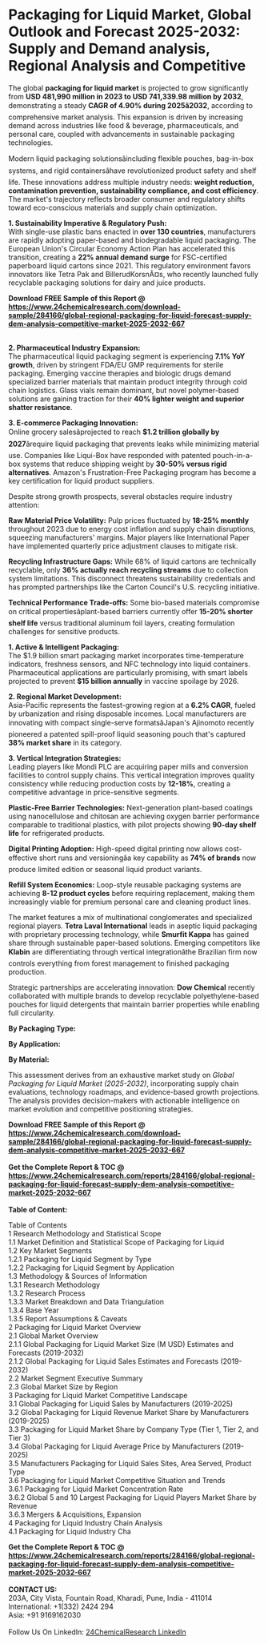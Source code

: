 <h1>Packaging for Liquid Market, Global Outlook and Forecast 2025-2032: Supply and Demand analysis, Regional Analysis and Competitive</h1><p>The global <strong>packaging for liquid market</strong> is projected to grow significantly from <strong>USD 481,990 million in 2023 to USD 741,339.98 million by 2032</strong>, demonstrating a steady <strong>CAGR of 4.90% during 2025â2032</strong>, according to comprehensive market analysis. This expansion is driven by increasing demand across industries like food &amp; beverage, pharmaceuticals, and personal care, coupled with advancements in sustainable packaging technologies.</p><p>Modern liquid packaging solutionsâincluding flexible pouches, bag-in-box systems, and rigid containersâhave revolutionized product safety and shelf life. These innovations address multiple industry needs: <strong>weight reduction, contamination prevention, sustainability compliance, and cost efficiency</strong>. The market's trajectory reflects broader consumer and regulatory shifts toward eco-conscious materials and supply chain optimization.</p><p><strong>1. Sustainability Imperative &amp; Regulatory Push:</strong><br>
With single-use plastic bans enacted in <strong>over 130 countries</strong>, manufacturers are rapidly adopting paper-based and biodegradable liquid packaging. The European Union's Circular Economy Action Plan has accelerated this transition, creating a <strong>22% annual demand surge</strong> for FSC-certified paperboard liquid cartons since 2021. This regulatory environment favors innovators like Tetra Pak and BillerudKorsnÃ¤s, who recently launched fully recyclable packaging solutions for dairy and juice products.</p><div><b>Download FREE Sample of this Report @ 
            <a href="https://www.24chemicalresearch.com/download-sample/284166/global-regional-packaging-for-liquid-forecast-supply-dem-analysis-competitive-market-2025-2032-667">
            https://www.24chemicalresearch.com/download-sample/284166/global-regional-packaging-for-liquid-forecast-supply-dem-analysis-competitive-market-2025-2032-667</a></b></div><br><p><strong>2. Pharmaceutical Industry Expansion:</strong><br>
The pharmaceutical liquid packaging segment is experiencing <strong>7.1% YoY growth</strong>, driven by stringent FDA/EU GMP requirements for sterile packaging. Emerging vaccine therapies and biologic drugs demand specialized barrier materials that maintain product integrity through cold chain logistics. Glass vials remain dominant, but novel polymer-based solutions are gaining traction for their <strong>40% lighter weight and superior shatter resistance</strong>.</p><p><strong>3. E-commerce Packaging Innovation:</strong><br>
Online grocery salesâprojected to reach <strong>$1.2 trillion globally by 2027</strong>ârequire liquid packaging that prevents leaks while minimizing material use. Companies like Liqui-Box have responded with patented pouch-in-a-box systems that reduce shipping weight by <strong>30-50% versus rigid alternatives</strong>. Amazon's Frustration-Free Packaging program has become a key certification for liquid product suppliers.</p><p>Despite strong growth prospects, several obstacles require industry attention:</p><p><strong>Raw Material Price Volatility:</strong> Pulp prices fluctuated by <strong>18-25% monthly</strong> throughout 2023 due to energy cost inflation and supply chain disruptions, squeezing manufacturers' margins. Major players like International Paper have implemented quarterly price adjustment clauses to mitigate risk.</p><p><strong>Recycling Infrastructure Gaps:</strong> While 68% of liquid cartons are technically recyclable, only <strong>36% actually reach recycling streams</strong> due to collection system limitations. This disconnect threatens sustainability credentials and has prompted partnerships like the Carton Council's U.S. recycling initiative.</p><p><strong>Technical Performance Trade-offs:</strong> Some bio-based materials compromise on critical propertiesâplant-based barriers currently offer <strong>15-20% shorter shelf life</strong> versus traditional aluminum foil layers, creating formulation challenges for sensitive products.</p><p><strong>1. Active &amp; Intelligent Packaging:</strong><br>
The $1.9 billion smart packaging market incorporates time-temperature indicators, freshness sensors, and NFC technology into liquid containers. Pharmaceutical applications are particularly promising, with smart labels projected to prevent <strong>$15 billion annually</strong> in vaccine spoilage by 2026.</p><p><strong>2. Regional Market Development:</strong><br>
Asia-Pacific represents the fastest-growing region at a <strong>6.2% CAGR</strong>, fueled by urbanization and rising disposable incomes. Local manufacturers are innovating with compact single-serve formatsâJapan's Ajinomoto recently pioneered a patented spill-proof liquid seasoning pouch that's captured <strong>38% market share</strong> in its category.</p><p><strong>3. Vertical Integration Strategies:</strong><br>
Leading players like Mondi PLC are acquiring paper mills and conversion facilities to control supply chains. This vertical integration improves quality consistency while reducing production costs by <strong>12-18%</strong>, creating a competitive advantage in price-sensitive segments.</p><p><strong>Plastic-Free Barrier Technologies:</strong> Next-generation plant-based coatings using nanocellulose and chitosan are achieving oxygen barrier performance comparable to traditional plastics, with pilot projects showing <strong>90-day shelf life</strong> for refrigerated products.</p><p><strong>Digital Printing Adoption:</strong> High-speed digital printing now allows cost-effective short runs and versioningâa key capability as <strong>74% of brands</strong> now produce limited edition or seasonal liquid product variants.</p><p><strong>Refill System Economics:</strong> Loop-style reusable packaging systems are achieving <strong>8-12 product cycles</strong> before requiring replacement, making them increasingly viable for premium personal care and cleaning product lines.</p><p>The market features a mix of multinational conglomerates and specialized regional players. <strong>Tetra Laval International</strong> leads in aseptic liquid packaging with proprietary processing technology, while <strong>Smurfit Kappa</strong> has gained share through sustainable paper-based solutions. Emerging competitors like <strong>Klabin</strong> are differentiating through vertical integrationâthe Brazilian firm now controls everything from forest management to finished packaging production.</p><p>Strategic partnerships are accelerating innovation: <strong>Dow Chemical</strong> recently collaborated with multiple brands to develop recyclable polyethylene-based pouches for liquid detergents that maintain barrier properties while enabling full circularity.</p><p><strong>By Packaging Type:</strong></p><p><strong>By Application:</strong></p><p><strong>By Material:</strong></p><p>This assessment derives from an exhaustive market study on <em>Global Packaging for Liquid Market (2025-2032)</em>, incorporating supply chain evaluations, technology roadmaps, and evidence-based growth projections. The analysis provides decision-makers with actionable intelligence on market evolution and competitive positioning strategies.</p><div><b>Download FREE Sample of this Report @ 
            <a href="https://www.24chemicalresearch.com/download-sample/284166/global-regional-packaging-for-liquid-forecast-supply-dem-analysis-competitive-market-2025-2032-667">
            https://www.24chemicalresearch.com/download-sample/284166/global-regional-packaging-for-liquid-forecast-supply-dem-analysis-competitive-market-2025-2032-667</a></b></div><br><div><b>Get the Complete Report & TOC @ 
            <a href="https://www.24chemicalresearch.com/reports/284166/global-regional-packaging-for-liquid-forecast-supply-dem-analysis-competitive-market-2025-2032-667">
            https://www.24chemicalresearch.com/reports/284166/global-regional-packaging-for-liquid-forecast-supply-dem-analysis-competitive-market-2025-2032-667</a></b></div><br>
            <b>Table of Content:</b><p>Table of Contents<br />
1 Research Methodology and Statistical Scope<br />
1.1 Market Definition and Statistical Scope of Packaging for Liquid<br />
1.2 Key Market Segments<br />
1.2.1 Packaging for Liquid Segment by Type<br />
1.2.2 Packaging for Liquid Segment by Application<br />
1.3 Methodology & Sources of Information<br />
1.3.1 Research Methodology<br />
1.3.2 Research Process<br />
1.3.3 Market Breakdown and Data Triangulation<br />
1.3.4 Base Year<br />
1.3.5 Report Assumptions & Caveats<br />
2 Packaging for Liquid Market Overview<br />
2.1 Global Market Overview<br />
2.1.1 Global Packaging for Liquid Market Size (M USD) Estimates and Forecasts (2019-2032)<br />
2.1.2 Global Packaging for Liquid Sales Estimates and Forecasts (2019-2032)<br />
2.2 Market Segment Executive Summary<br />
2.3 Global Market Size by Region<br />
3 Packaging for Liquid Market Competitive Landscape<br />
3.1 Global Packaging for Liquid Sales by Manufacturers (2019-2025)<br />
3.2 Global Packaging for Liquid Revenue Market Share by Manufacturers (2019-2025)<br />
3.3 Packaging for Liquid Market Share by Company Type (Tier 1, Tier 2, and Tier 3)<br />
3.4 Global Packaging for Liquid Average Price by Manufacturers (2019-2025)<br />
3.5 Manufacturers Packaging for Liquid Sales Sites, Area Served, Product Type<br />
3.6 Packaging for Liquid Market Competitive Situation and Trends<br />
3.6.1 Packaging for Liquid Market Concentration Rate<br />
3.6.2 Global 5 and 10 Largest Packaging for Liquid Players Market Share by Revenue<br />
3.6.3 Mergers & Acquisitions, Expansion<br />
4 Packaging for Liquid Industry Chain Analysis<br />
4.1 Packaging for Liquid Industry Cha</p><div><b>Get the Complete Report & TOC @ 
            <a href="https://www.24chemicalresearch.com/reports/284166/global-regional-packaging-for-liquid-forecast-supply-dem-analysis-competitive-market-2025-2032-667">
            https://www.24chemicalresearch.com/reports/284166/global-regional-packaging-for-liquid-forecast-supply-dem-analysis-competitive-market-2025-2032-667</a></b></div><br><b>CONTACT US:</b><br>
            203A, City Vista, Fountain Road, Kharadi, Pune, India - 411014<br>
            International: +1(332) 2424 294<br>
            Asia: +91 9169162030 <br><br>
            Follow Us On LinkedIn: <a href="https://www.linkedin.com/company/24chemicalresearch/">24ChemicalResearch LinkedIn</a>